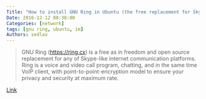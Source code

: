 ```yaml
---
Title: "How to install GNU Ring in Ubuntu (the free replacement for Skype)"
Date: 2016-12-12 08:38:00
Categories: [network]
tags: [gnu ring, ubuntu, im]
Authors: sedlav
---
```


> GNU Ring (https://ring.cx) is a free as in freedom and open source replacement for any of Skype-like internet communication platforms. Ring is a voice and video call program, chatting, and in the same time VoIP client, with point-to-point-encryption model to ensure your privacy and security at maximum rate.

[Link](http://www.ubuntubuzz.com/2016/12/how-to-install-gnu-ring-in-ubuntu-free-replacement-for-skype.html)
